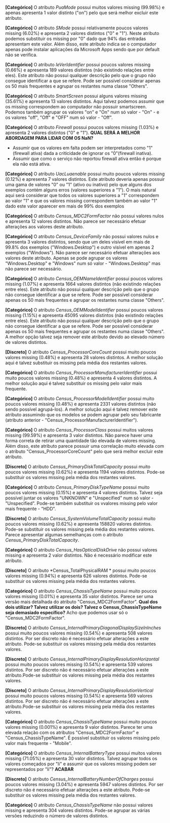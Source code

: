 **[Categórico]** O atributo *PuaMode* possui muitos valores missing (99.98%) e apenas apresenta 1 valor distinto ("on") pelo que será melhor excluir este atributo.

**[Categórico]** O atributo *SMode* possui relativamente poucos valores missing (6.02%) e apresenta 2 valores distintos ("0" e "1"). Neste atributo podemos substituir os missing por "0" dado que 94% das entradas apresentam este valor. Além disso, este atributo indica se o computador apenas pode instalar aplicações da Microsoft Apps sendo que por default não se verifica.

**[Categórico]** O atributo *IeVerIdentifier* possui poucos valores missing (0.66%) e apresenta 189 valores distintos (não existindo relações entre eles). Este atributo não possui qualquer descrição pelo que o grupo não consegue identificar a que se refere. Pode ser possível considerar apenas os 50 mais frequentes e agrupar os restantes numa classe "Others".

**[Categórico]** O atributo *SmartScreen* possui alguns valores missing (35.61%) e apresenta 13 valores distintos. Aqui talvez podemos assumir que os missing correspondem ao computador não possuir smartscreen. Podemos também agrupar os valores "on" e "On" num só valor - "On" - e os valores "off", "Off" e "OFF" num só valor - "Off".

**[Categórico]** O atributo *Firewall* possui poucos valores missing (1.03%) e apresenta 2 valores distintos ("0" e "1"). 
**QUAL SERÁ A MELHOR ABORDAGEM PARA LIDAR COM OS NaN?**
- Assumir que os valores em falta podem ser interpretados como "1"(firewall ativa) dada a criticidade de ignorar os "0"(firewall inativa).
- Assumir que como o serviço não reportou firewall ativa então é porque ela não está ativa.

**[Categórico]** O atributo *UacLuaenable* possui muito poucos valores missing (0.12%) e apresenta 7 valores distintos. Este atributo deveria apenas possuir uma gama de valores "0" ou "1" (ativo ou inativo) pelo que alguns dos exemplos contém alguns erros (valores superiores a "1"). O mais natural aqui será considerar que todos os valores superiores a "1" correspondem ao valor "1" e que os valores missing correspondem também ao valor "1" dado este valor aparecer em mais de 99% dos exemplos

**[Categórico]** O atributo *Census_MDC2FormFactor* não possui valores nulos e apresenta 12 valores distintos. Não parece ser necessário efetuar alterações aos valores deste atributo.

**[Categórico]** O atributo *Census_DeviceFamily* não possui valores nulos e apresenta 3 valores distintos, sendo que um deles visível em mais de 99.8% dos exemplos ("Windows.Desktop") e outro visível em apenas 2 exemplos ("Windows"). Não parece ser necessário efetuar alterações aos valores deste atributo. Apenas se pode agrupar os valores "Windows.Desktop" e "Windows" num só valor - "Windows.Desktop" mas não parece ser necessário.

**[Categórico]** O atributo *Census_OEMNameIdentifier* possui poucos valores missing (1.07%) e apresenta 1664 valores distintos (não existindo relações entre eles). Este atributo não possui qualquer descrição pelo que o grupo não consegue identificar a que se refere. Pode ser possível considerar apenas os 50 mais frequentes e agrupar os restantes numa classe "Others".

**[Categórico]** O atributo *Census_OEMModelIdentifier* possui poucos valores missing (1.15%) e apresenta 45095 valores distintos (não existindo relações entre eles). Este atributo não possui qualquer descrição pelo que o grupo não consegue identificar a que se refere. Pode ser possível considerar apenas os 50 mais frequentes e agrupar os restantes numa classe "Others". A melhor opção talvez seja remover este atributo devido ao elevado número de valores distintos.

**[Discreto]** O atributo *Census_ProcessorCoreCount* possui muito poucos valores missing (0.48%) e apresenta 28 valores distintos. A melhor solução aqui é talvez substituir os missing pela média dos restantes valores.

**[Categórico]** O atributo *Census_ProcessorManufacturerIdentifier* possui muito poucos valores missing (0.48%) e apresenta 4 valores distintos. A melhor solução aqui é talvez substituir os missing pelo valor mais frequente.

**[Categórico]** O atributo *Census_ProcessorModelIdentifier* possui muito poucos valores missing (0.48%) e apresenta 2331 valores distintos (não sendo possível agrupá-los). A melhor solução aqui é talvez remover este atributo assumindo que os modelos se podem agrupar pelo seu fabricante (atributo anterior - "Census_ProcessorManufacturerIdentifier").

**[Categórico]** O atributo *Census_ProcessorClass* possui muitos valores missing (99.59%) e apresenta 3 valor distintos. Não parece haver uma forma correta de retirar uma quantidade tão elevada de valores missing. Além disso, este atributo parece possuir uma correlação muito elevada com o atributo "Census_ProcessorCoreCount" pelo que será melhor excluir este atributo.

**[Discreto]** O atributo *Census_PrimaryDiskTotalCapacity* possui muito poucos valores missing (0.62%) e apresenta 1194 valores distintos. Pode-se substituir os valores missing pela média dos restantes valores.

**[Categórico]** O atributo *Census_PrimaryDiskTypeName* possui muito poucos valores missing (0.15%) e apresenta 4 valores distintos. Talvez seja possível juntar os valores "UNKNOWN" e "Unspecified" num só valor - "Unspecified". Pode-se também substituir os vvalores missing pelo valor mais frequente - "HDD".

**[Discreto]** O atributo *Census_SystemVolumeTotalCapacity* possui muito poucos valores missing (0.62%) e apresenta 158820 valores distintos. Pode-se substituir os valores missing pela média dos restantes valores. Parece apresentar algumas semelhanças com o atributo *Census_PrimaryDiskTotalCapacity*.

**[Categórico]** O atributo *Census_HasOpticalDiskDrive* não possui valores missing e apresenta 2 valor distintos. Não é necessário modificar este atributo.

**[Discreto]** O atributo *Census_TotalPhysicalRAM * possui muito poucos valores missing (0.94%) e apresenta 626 valores distintos. Pode-se substituir os valores missing pela média dos restantes valores.

**[Categórico]** O atributo *Census_ChassisTypeName* possui muito poucos valores missing (0.01%) e apresenta 35 valor distintos. Parece ser uma versão mais detalhada do atributo "Census_MDC2FormFactor". **Qual dos dois utilizar? Talvez utilizar os dois? Talvez o Census_ChassisTypeName seja demasiado específico?** Acho que podemos usar só o "Census_MDC2FormFactor".

**[Discreto]** O atributo *Census_InternalPrimaryDiagonalDisplaySizeInInches* possui muito poucos valores missing (0.54%) e apresenta 508 valores distintos. Por ser discreto não é necessário efetuar alterações a este atributo. Pode-se substituir os valores missing pela média dos restantes valores.

**[Discreto]** O atributo *Census_InternalPrimaryDisplayResolutionHorizontal* possui muito poucos valores missing (0.54%) e apresenta 539 valores distintos. Por ser discreto não é necessário efetuar alterações a este atributo.Pode-se substituir os valores missing pela média dos restantes valores.

**[Discreto]** O atributo *Census_InternalPrimaryDisplayResolutionVertical* possui muito poucos valores missing (0.54%) e apresenta 569 valores distintos. Por ser discreto não é necessário efetuar alterações a este atributo.Pode-se substituir os valores missing pela média dos restantes valores.

**[Categórico]** O atributo *Census_ChassisTypeName* possui muito poucos valores missing (0.001%) e apresenta 9 valor distintos. Parece ter uma elevada relação com os atributos "Census_MDC2FormFactor" e "Census_ChassisTypeName". É possível substituir os valores missing pelo valor mais frequente - "Mobile".

**[Categórico]** O atributo *Census_InternalBatteryType* possui muitos valores missing (71.05%) e apresenta 30 valor distintos. Talvez agrupar todos os valores começados por "li" e assumir que os valores missing podem ser representados por "li"?
**ACABAR**

**[Discreto]** O atributo *Census_InternalBatteryNumberOfCharges* possui poucos valores missing (3.04%) e apresenta 5947 valores distintos. Por ser discreto não é necessário efetuar alterações a este atributo. Pode-se substituir os valores missing pela média dos restantes valores.

**[Categórico]** O atributo *Census_ChassisTypeName* não possui valores missing e apresenta 304 valores distintos. Pode-se agrupar as várias versões reduzindo o número de valores distintos.




